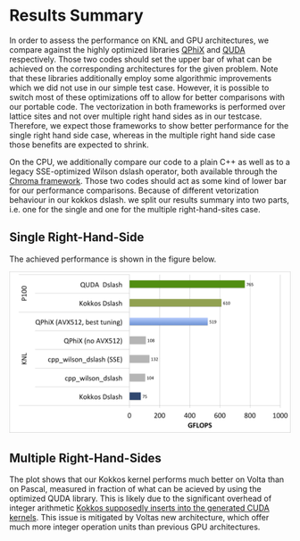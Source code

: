 # Results Summary

In order to assess the performance on KNL and GPU architectures, we compare against the highly optimized libraries [QPhiX](https://github.com/JeffersonLab/qphix) and [QUDA](https://github.com/lattice/quda) respectively. Those two codes should set the upper bar of what can be achieved on the corresponding architectures for the given problem. Note that these libraries additionally employ some algorithmic improvements which we did not use in our simple test case. However, it is possible to switch most of these optimizations off to allow for better comparisons with our portable code. The vectorization in both frameworks is performed over lattice sites and not over multiple right hand sides as in our testcase. Therefore, we expect those frameworks to show better performance for the single right hand side case, whereas in the multiple right hand side case those benefits are expected to shrink.

On the CPU, we additionally compare our code to a plain C++ as well as to a legacy SSE-optimized Wilson dslash operator, both available through the [Chroma framework](https://jeffersonlab.github.io/chroma/). Those two codes should act as some kind of lower bar for our performance comparisons. Because of different vetorization behaviour in our kokkos dslash. we split our results summary into two parts, i.e. one for the single and one for the multiple right-hand-sites case.

## Single Right-Hand-Side
The achieved performance is shown in the figure below.

![Kokkos Dslash SRHS](images/kokkos_srhs_results.png)


## Multiple Right-Hand-Sides

The plot shows that our Kokkos kernel performs much better on Volta than on Pascal, measured in fraction of what can be acieved by using the optimized QUDA library. This is likely due to the significant overhead of integer arithmetic [Kokkos supposedly inserts into the generated CUDA kernels](./kokkos_implementation.md#index). This issue is mitigated by Voltas new architecture, which offer much more integer operation units than previous GPU architectures.